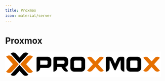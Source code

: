 ```yaml
---
title: Proxmox
icon: material/server
---
```


# **Proxmox**

![proxmox](../../assets/images/logo/proxmox.svg)